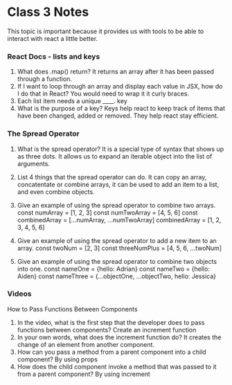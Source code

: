 # Class 3 Notes

This topic is important because it provides us with tools to be able to interact with react a little better.

### React Docs - lists and keys

1. What does .map() return?
It returns an array after it has been passed through a function.
2. If I want to loop through an array and display each value in 
JSX, how do I do that in React?
You would need to wrap it it curly braces.
3. Each list item needs a unique ____.
key
4. What is the purpose of a key?
Keys help react to keep track of items that have been changed, added or removed. They help react stay efficient.

### The Spread Operator

1. What is the spread operator?
It is a special type of syntax that shows up as three dots. It allows us to expand an iterable object into the list of arguments.
2. List 4 things that the spread operator can do.
It can copy an array, concatentate or combine arrays, it can be used to add an item to a list, and even combine objects.
3. Give an example of using the spread operator to combine two arrays.
const numArray = [1, 2, 3]
const numTwoArray = [4, 5, 6]
const combinedArray = [...numArray, ...numTwoArray]
combinedArray = [1, 2, 3, 4, 5, 6]

4. Give an example of using the spread operator to add a new item to an array.
const twoNum = [2, 3]
const threeNumPlus = [4, 5, 6, ...twoNum]

5. Give an example of using the spread operator to combine two objects into one.
const nameOne = {hello: Adrian}
const nameTwo = {hello: Aiden}
const nameThree = {...objectOne, ...objectTwo, hello: Jessica}

### Videos

How to Pass Functions Between Components

1. In the video, what is the first step that the developer does to pass functions between components?
Create an increment function
2. In your own words, what does the increment function do?
It creates the change of an element from another component.
3. How can you pass a method from a parent component into a child component?
By using props
4. How does the child component invoke a method that was passed to it from a parent component?
By using increment
